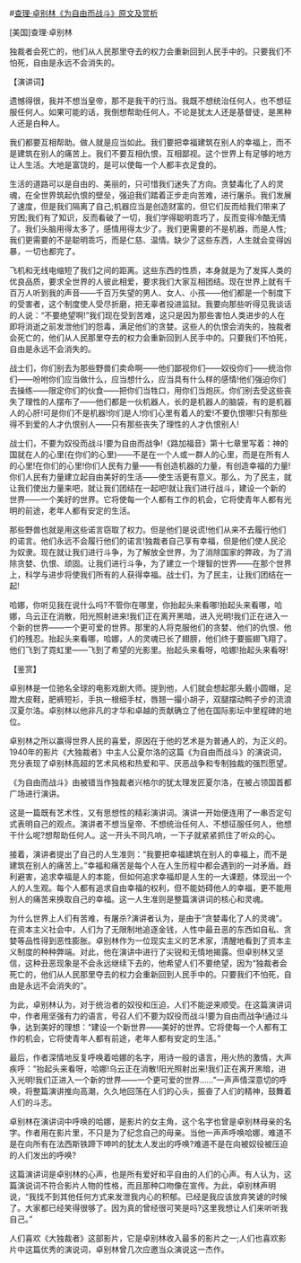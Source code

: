 #[查理·卓别林《为自由而战斗》原文及赏析](https://www.vrrw.net/wx/14551.html)

[美国]查理·卓别林

独裁者会死亡的，他们从人民那里夺去的权力会重新回到人民手中的。只要我们不怕死，自由是永远不会消失的。

【演讲词】

遗憾得很，我并不想当皇帝，那不是我干的行当。我既不想统治任何人，也不想征服任何人。如果可能的话，我倒想帮助任何人，不论是犹太人还是基督徒，是黑种人还是白种人。

我们都要互相帮助。做人就是应当如此。我们要把幸福建筑在别人的幸福上，而不是建筑在别人的痛苦上。我们不要互相仇恨，互相鄙视。这个世界上有足够的地方让人生活。大地是富饶的，是可以使每一个人都丰衣足食的。

生活的道路可以是自由的、美丽的，只可惜我们迷失了方向。贪婪毒化了人的灵魂，在全世界筑起仇恨的壁垒，强迫我们踏着正步走向苦难，进行屠杀。我们发展了速度，但是我们隔离了自己;机器应当是创造财富的，但它们反而给我们带来了穷困;我们有了知识，反而看破了一切，我们学得聪明乖巧了，反而变得冷酷无情了。我们头脑用得太多了，感情用得太少了。我们更需要的不是机器，而是人性;我们更需要的不是聪明乖巧，而是仁慈、温情。缺少了这些东西，人生就会变得凶暴，一切也都完了。

飞机和无线电缩短了我们之间的距离。这些东西的性质，本身就是为了发挥人类的优良品质，要求全世界的人彼此相爱，要求我们大家互相团结。现在世界上就有千百万人听到我的声音——千百万失望的男人、女人、小孩——他们都是一个制度下的受害者，这个制度使人受尽折磨，把无辜者投进监狱。我要向那些听得见我谈话的人说：“不要绝望啊!”我们现在受到苦难，这只是因为那些害怕人类进步的人在即将消逝之前发泄他们的怨毒，满足他们的贪婪。这些人的仇恨会消失的，独裁者会死亡的，他们从人民那里夺去的权力会重新回到人民手中的。只要我们不怕死，自由是永远不会消失的。

战士们，你们别去为那些野兽们卖命啊——他们鄙视你们——奴役你们——统治你们——吩咐你们应当做什么，应当想什么，应当具有什么样的感情!他们强迫你们去操练——限定你们的伙食——把你们当牲口，用你们当炮灰。你们别去受这些丧失了理性的人摆布了——他们都是一伙机器人，长的是机器人的脑袋，有的是机器人的心肝!可是你们不是机器!你们是人!你们心里有着人的爱!不要仇恨哪!只有那些得不到爱的人才仇恨别人——只有那些丧失了理性的人才仇恨别人!

战士们，不要为奴役而战斗!要为自由而战争!《路加福音》第十七章里写着：神的国就在人的心里(在你们的心里)——不是在一个人或一群人的心里，而是在所有人的心里!在你们的心里!你们人民有力量——有创造机器的力量，有创造幸福的力量!你们人民有力量建立起自由美好的生活——使生活更有意义。那么，为了民主，就让我们使出力量来吧，就让我们团结在一起吧!就让我们进行战斗，建设一个新的世界——一个美好的世界。它将使每一个人都有工作的机会，它将使青年人都有光明的前途，老年人都有安定的生活。

那些野兽也就是用这些诺言窃取了权力。但是他们是说谎!他们从来不去履行他们的诺言。他们永远不会履行他们的诺言!独裁者自己享有幸福，但是他们使人民沦为奴隶。现在就让我们进行斗争，为了解放全世界，为了消除国家的弊政，为了消除贪婪、仇恨、顽固。让我们进行斗争，为了建立一个理智的世界——在那个世界上，科学与进步将使我们所有的人获得幸福。战士们，为了民主，让我们团结在一起!

哈娜，你听见我在说什么吗?不管你在哪里，你抬起头来看哪!抬起头来看哪，哈娜，乌云正在消散，阳光照射进来!我们正在离开黑暗，进入光明!我们正在进入一个新的世界——一个更可爱的世界。那里的人将克服他们的贪婪、他们的仇恨、他们的残忍。抬起头来看哪，哈娜，人的灵魂已长了翅膀，他们终于要振翅飞翔了。他们飞到了霓虹里——飞到了希望的光影里。抬起头来看呀，哈娜!抬起头来看呀!



【鉴赏】

卓别林是一位驰名全球的电影戏剧大师。提到他，人们就会想起那头戴小圆帽，足蹬大皮鞋，肥裤短衫，手执一根细手杖，唇翘一撮小胡子，双腿摆动鸭子步的流浪汉夏尔洛。卓别林以他非凡的才华和卓越的贡献确立了他在国际影坛中里程碑的地位。

卓别林之所以赢得世界人民的喜爱，原因在于他的艺术是为普通人的，为正义的。1940年的影片《大独裁者》中主人公夏尔洛的这篇《为自由而战斗》的演说词，充分表现了卓别林高超的艺术风格和热爱和平、厌恶战争和专制独裁的强烈愿望。

《为自由而战斗》由被错当作独裁者兴格尔的犹太理发匠夏尔洛，在被占领国首都广场进行演讲。

这是一篇既有艺术性，又有思想性的精彩演讲词。演讲一开始便连用了一串否定句式表明自己的观点。演讲者不想当皇帝、不想统治任何人、不想征服任何人，他想干什么呢?想帮助任何人。这一开头不同凡响，一下子就紧紧抓住了听众的心。

接着，演讲者提出了自己的人生准则：“我要把幸福建筑在别人的幸福上，而不是建筑在别人的痛苦上。”幸福和痛苦是每个人在人生历程中都会遇到的一对矛盾。趋利避害，追求幸福是人的本能，但如何追求幸福却是人生的一大课题，体现出一个人的人生观。每个人都有追求自由幸福的权利，但不能妨碍他人的幸福，更不能用别人的痛苦来换取自己的幸福。这一人生准则是整篇演讲词的核心和灵魂。

为什么世界上人们有苦难，有屠杀?演讲者认为，是由于“贪婪毒化了人的灵魂”。在资本主义社会中，人们为了无限制地追逐金钱，人性中最丑恶的东西如自私、贪婪等品性得到恶性膨胀。卓别林作为一位现实主义的艺术家，清醒地看到了资本主义制度的种种弊端。对此，他在演讲中进行了尖锐和无情地揭露。但卓别林又坚信，这种丑恶现象是不会永远继续下去的，他希望人们不要绝望，因为“独裁者会死亡的，他们从人民那里夺去的权力会重新回到人民手中的。只要我们不怕死，自由是永远不会消失的”。

为此，卓别林认为，对于统治者的奴役和压迫，人们不能逆来顺受。在这篇演讲词中，作者用坚强有力的语言，号召人们不要为奴役而战斗!要为自由而战争!通过斗争，达到美好的理想：“建设一个新世界——美好的世界。它将使每一个人都有工作的机会，它将使青年人都有前途，老年人都有安定的生活。”

最后，作者深情地反复呼唤着哈娜的名字，用诗一般的语言，用火热的激情，大声疾呼：“抬起头来看呀，哈娜!乌云正在消散!阳光照射出来!我们正在离开黑暗，进入光明!我们正进入一个新的世界——一个更可爱的世界……”一声声情深意切的呼唤，将整篇演讲推向高潮，久久地回荡在人们的心头，振奋了人们的精神，鼓舞着人们的斗志。

卓别林在演讲词中呼唤的哈娜，是影片的女主角，这个名字也曾是卓别林母亲的名字。作者用在影片里，不只是为了纪念自己的母亲。当他一声声呼唤哈娜，难道不是在向所有在法西斯铁蹄下呻吟的犹太人发出的呼唤?难道不是在向被奴役被压迫的人们发出的呼唤?

这篇演讲词是卓别林的心声，也是所有爱好和平自由的人们的心声。有人认为，这篇演说词不符合影片人物的性格，而且那种口吻像在宣传。为此，卓别林声明说，“我找不到其他任何方式来发泄我内心的积郁。已经是我应该放弃笑谑的时候了。大家都已经笑得很够了。因为真的曾经很可笑是吗?这里我想让人们来听听我自己。”

人们喜欢《大独裁者》这部影片，它是卓别林收入最多的影片之一;人们也喜欢影片中这篇优秀的演说词，卓别林曾几次应邀当众演说这一杰作。

